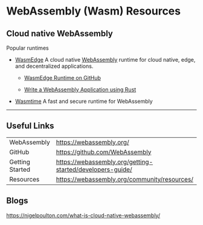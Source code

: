 # WebAssembly (Wasm) Resources

## Cloud native WebAssembly

Popular runtimes

- [WasmEdge](https://wasmedge.org/book/en/) 
A cloud native [WebAssembly](https://webassembly.org/) runtime for cloud native, edge, and decentralized applications.

  - [WasmEdge Runtime on GitHub](https://github.com/WasmEdge)

  - [Write a WebAssembly Application using Rust](https://wasmedge.org/book/en/write_wasm/rust.html)

- [Wasmtime](https://wasmtime.dev/) 
A fast and secure runtime for WebAssembly

---
## Useful Links

| | |
|-|-|
| WebAssembly | https://webassembly.org/ | 
| GitHub | https://github.com/WebAssembly |
| Getting Started | https://webassembly.org/getting-started/developers-guide/ |
| Resources | https://webassembly.org/community/resources/ |

## Blogs

https://nigelpoulton.com/what-is-cloud-native-webassembly/

